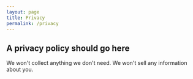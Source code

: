 ```yaml
---
layout: page
title: Privacy
permalink: /privacy
---
```



## A privacy policy should go here

We won't collect anything we don't need. We won't sell any information about you.
